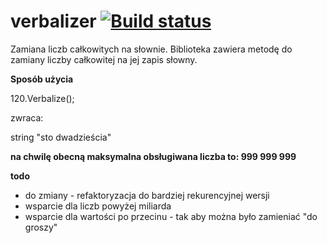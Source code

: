 verbalizer [![Build status](https://ci.appveyor.com/api/projects/status/88y2ddqc2nd6roe6)](https://ci.appveyor.com/project/abenedykt/verbalizer)
==========

Zamiana liczb całkowitych na słownie. Biblioteka zawiera metodę do zamiany liczby całkowitej na jej zapis słowny.

**Sposób użycia**

120.Verbalize(); 

zwraca:

string "sto dwadzieścia"


**na chwilę obecną maksymalna obsługiwana liczba to: 999 999 999**


**todo**
* do zmiany - refaktoryzacja do bardziej rekurencyjnej wersji
* wsparcie dla liczb powyżej miliarda
* wsparcie dla wartości po przecinu - tak aby można było zamieniać "do groszy"
